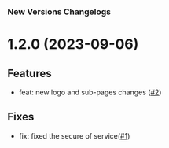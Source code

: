 ### New Versions Changelogs

# 1.2.0 (2023-09-06)

## Features

-   feat: new logo and sub-pages changes ([#2](https://github.com/Johngtka/Wypiekarnia/pull/2))

## Fixes

-   fix: fixed the secure of service([#1](https://github.com/Johngtka/Wypiekarnia/pull/1))
